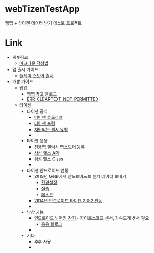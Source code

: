 # webTizenTestApp
웹앱 + 타이젠 데이터 받기 테스트 프로젝트

# Link

+ 외부링크
  * [마크다운 작성법](https://gist.github.com/ihoneymon/652be052a0727ad59601)
+ 앱 출시 가이드
  * [플레이 스토어 출시](https://opensupport.tistory.com/entry/%EA%B5%AC%EA%B8%80-%ED%94%8C%EB%A0%88%EC%9D%B4%EC%8A%A4%ED%86%A0%EC%96%B4%EC%97%90-%EC%95%B1%EB%93%B1%EB%A1%9D%ED%95%98%EB%8A%94-%EB%B0%A9%EB%B2%95)
+ 개발 가이드
  * 웹앱
    - [웹앱 참고 블로그](https://blog.naver.com/PostView.nhn?blogId=ndb796&logNo=221402597656&redirect=Dlog&widgetTypeCall=true&directAccess=false)
    - [ERR_CLEARTEXT_NOT_PERMITTED](https://nobase-dev.tistory.com/81)
  * 타이젠
    - 타이젠 공식
      + [타이젠 튜토리얼](https://docs.tizen.org/application/native/)
      + [타이젠 포럼](https://developer.tizen.org/ko/forums?langredirect=1)
      + [지원되는 센서 유형](https://docs.tizen.org/application/dotnet/guides/location-sensors/device-sensors/)
      + 
    - 타이젠 응용 
      + [전용앱 갤럭시 앱스토어 등록](https://news.samsung.com/kr/%EC%86%90%EC%88%98-%EB%A7%8C%EB%93%A0-%EA%B8%B0%EC%96%B4-s3%EC%9A%A9-%EC%95%A0%ED%94%8C%EB%A6%AC%EC%BC%80%EC%9D%B4%EC%85%98-%EA%B0%A4%EB%9F%AD%EC%8B%9C-%EC%95%B1%EC%8A%A4%EC%97%90-%EC%98%AC%EB%A6%AC)
      + [삼성 헬스 API](https://developer.samsung.com/health/android/overview.html)
      + [삼성 헬스 Class](https://img-developer.samsung.com/onlinedocs/health/android/data/com/samsung/android/sdk/healthdata/HealthConstants.html)
      + 
    - 타이젠 안드로이드 연동 
      + 2019년 Gear에서 안드로이드로 센서 데이터 보내기
        * [환경설정](https://jaehoonx2.tistory.com/52?category=840350)
        * [실습](https://jaehoonx2.tistory.com/53?category=840350)
        * [테스트](https://jaehoonx2.tistory.com/54)
      + [2014년 안드로이드 타이젠 기어2 연동](https://lovesm135.tistory.com/category/%ED%83%80%EC%9D%B4%EC%A0%A0)
      + 
    - 낙상 기능
      + [안드로이드 넘어짐 감지](https://seongjaemoon.github.io/android/2018/04/19/ajmFallDetection.html) - 자이로스코프 센서, 가속도계 센서 필요
        * [응용 블로그](https://conkjh032.tistory.com/7)
      + 
    - 기타
      + 추후 사용
      + 
